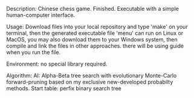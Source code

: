 Description:    Chinese chess game. Finished. Executable with a simple human-computer interface.

Usage:  Download files into your local repository and type 'make' on your terminal, 
        then the generated executable file 'menu' can run on Linux or MacOS, you may also download them to your Windows system, 
        then compile and link the files in other approaches. there will be using guide when you run the file.

Environment:  no special library required.

Algorithm:    AI: Alpha-Beta tree search with evolutionary Monte-Carlo forward-pruning based on my exclusive new-developed probabilty methods. 
              Start table: perfix binary search tree
